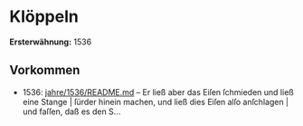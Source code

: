 # Klöppeln

**Ersterwähnung:** 1536

## Vorkommen
- 1536: [jahre/1536/README.md](../jahre/1536/README.md) – Er
ließ aber das Eiſen ſchmieden und ließ eine Stange |
ſürder hinein machen, und ließ dies Eiſen alſo anſchlagen |
und faſſen, daß es den S...
